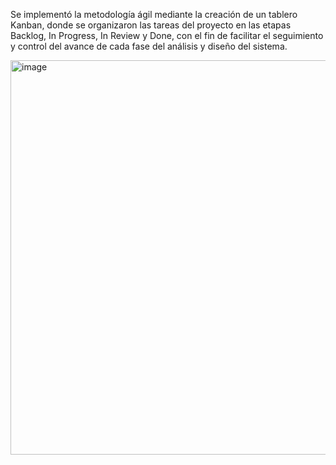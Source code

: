 Se implementó la metodología ágil mediante la creación de un tablero Kanban, donde se organizaron las tareas del proyecto en las etapas Backlog, In Progress, In Review y Done, con el fin de facilitar el seguimiento y control del avance de cada fase del análisis y diseño del sistema.

<img width="1366" height="631" alt="image" src="https://github.com/user-attachments/assets/5278b6df-45f6-4251-aef5-bdd8f3c509b3" />
